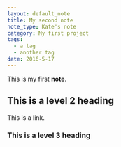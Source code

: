 ```yaml
---
layout: default_note
title: My second note
note_type: Kate's note
category: My first project
tags:
  - a tag
  - another tag
date: 2016-5-17
---
```


This is my first **note**.

## This is a level 2 heading

This is a link.

### This is a level 3 heading